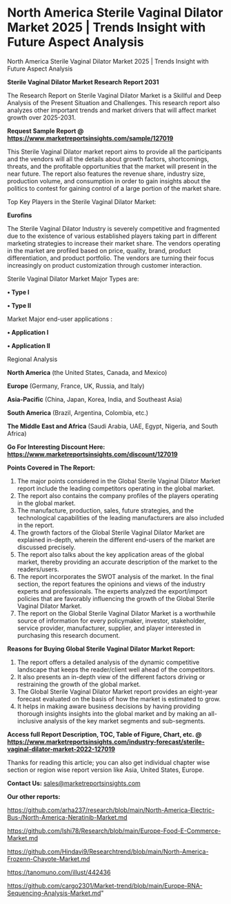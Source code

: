 # North America Sterile Vaginal Dilator Market 2025 | Trends Insight with Future Aspect Analysis
North America Sterile Vaginal Dilator Market 2025 | Trends Insight with Future Aspect Analysis

<strong>Sterile Vaginal Dilator Market Research Report 2031</strong>

The Research Report on Sterile Vaginal Dilator Market is a Skillful and Deep Analysis of the Present Situation and Challenges. This research report also analyzes other important trends and market drivers that will affect market growth over 2025-2031.

<strong>Request Sample Report @ <a href=https://www.marketreportsinsights.com/sample/127019>https://www.marketreportsinsights.com/sample/127019</a></strong>

This Sterile Vaginal Dilator market report aims to provide all the participants and the vendors will all the details about growth factors, shortcomings, threats, and the profitable opportunities that the market will present in the near future. The report also features the revenue share, industry size, production volume, and consumption in order to gain insights about the politics to contest for gaining control of a large portion of the market share.

Top Key Players in the Sterile Vaginal Dilator Market:

<strong>Eurofins</strong>

The Sterile Vaginal Dilator Industry is severely competitive and fragmented due to the existence of various established players taking part in different marketing strategies to increase their market share. The vendors operating in the market are profiled based on price, quality, brand, product differentiation, and product portfolio. The vendors are turning their focus increasingly on product customization through customer interaction.

Sterile Vaginal Dilator Market Major Types are:

<strong>• Type I

• Type II</strong>

Market Major end-user applications :

<strong>• Application I

• Application II</strong>

Regional Analysis

</u><strong><b>North America</b></strong> (the United States, Canada, and Mexico)

<strong><b>Europe </b></strong>(Germany, France, UK, Russia, and Italy)

<strong><b>Asia-Pacific</b></strong> (China, Japan, Korea, India, and Southeast Asia)

<strong><b>South America</b></strong> (Brazil, Argentina, Colombia, etc.)

<strong><b>The Middle East and Africa</b></strong> (Saudi Arabia, UAE, Egypt, Nigeria, and South Africa)

<strong>Go For Interesting Discount Here: <a href=https://www.marketreportsinsights.com/discount/127019>https://www.marketreportsinsights.com/discount/127019</a></strong>

<strong>Points Covered in The Report:</strong>
<ol>
  <li>The major points considered in the Global Sterile Vaginal Dilator Market report include the leading competitors operating in the global market.</li>
  <li>The report also contains the company profiles of the players operating in the global market.</li>
  <li>The manufacture, production, sales, future strategies, and the technological capabilities of the leading manufacturers are also included in the report.</li>
  <li>The growth factors of the Global Sterile Vaginal Dilator Market are explained in-depth, wherein the different end-users of the market are discussed precisely.</li>
  <li>The report also talks about the key application areas of the global market, thereby providing an accurate description of the market to the readers/users.</li>
  <li>The report incorporates the SWOT analysis of the market. In the final section, the report features the opinions and views of the industry experts and professionals. The experts analyzed the export/import policies that are favorably influencing the growth of the Global Sterile Vaginal Dilator Market.</li>
  <li>The report on the Global Sterile Vaginal Dilator Market is a worthwhile source of information for every policymaker, investor, stakeholder, service provider, manufacturer, supplier, and player interested in purchasing this research document.</li>
</ol>
<strong>Reasons for Buying Global Sterile Vaginal Dilator Market Report:</strong>

<ol>
  <li>The report offers a detailed analysis of the dynamic competitive landscape that keeps the reader/client well ahead of the competitors.</li>
  <li>It also presents an in-depth view of the different factors driving or restraining the growth of the global market.</li>
  <li>The Global Sterile Vaginal Dilator Market report provides an eight-year forecast evaluated on the basis of how the market is estimated to grow.</li>
  <li>It helps in making aware business decisions by having providing thorough insights insights into the global market and by making an all-inclusive analysis of the key market segments and sub-segments.</li>
</ol>
<strong>Access full Report Description, TOC, Table of Figure, Chart, etc. @ <a href=https://www.marketreportsinsights.com/industry-forecast/sterile-vaginal-dilator-market-2022-127019>https://www.marketreportsinsights.com/industry-forecast/sterile-vaginal-dilator-market-2022-127019</a></strong>


Thanks for reading this article; you can also get individual chapter wise section or region wise report version like Asia, United States, Europe.

<strong>Contact Us:</strong>
sales@marketreportsinsights.com

<strong>Our other reports:</strong>

<a href=https://github.com/arha237/research/blob/main/North-America-Electric-Bus-/North-America-Neratinib-Market.md>https://github.com/arha237/research/blob/main/North-America-Electric-Bus-/North-America-Neratinib-Market.md</a>

<a href=https://github.com/Ishi78/Research/blob/main/Europe-Food-E-Commerce-Market.md>https://github.com/Ishi78/Research/blob/main/Europe-Food-E-Commerce-Market.md</a>

<a href=https://github.com/Hindavi9/Researchtrend/blob/main/North-America-Frozenn-Chayote-Market.md>https://github.com/Hindavi9/Researchtrend/blob/main/North-America-Frozenn-Chayote-Market.md</a>

<a href=https://tanomuno.com/illust/442436>https://tanomuno.com/illust/442436</a>

<a href=https://github.com/cargo2301/Market-trend/blob/main/Europe-RNA-Sequencing-Analysis-Market.md>https://github.com/cargo2301/Market-trend/blob/main/Europe-RNA-Sequencing-Analysis-Market.md</a>"
